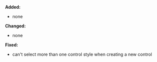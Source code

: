 **Added:**
* none

**Changed:**
* none

**Fixed:**
* can't select more than one control style when creating a new control
